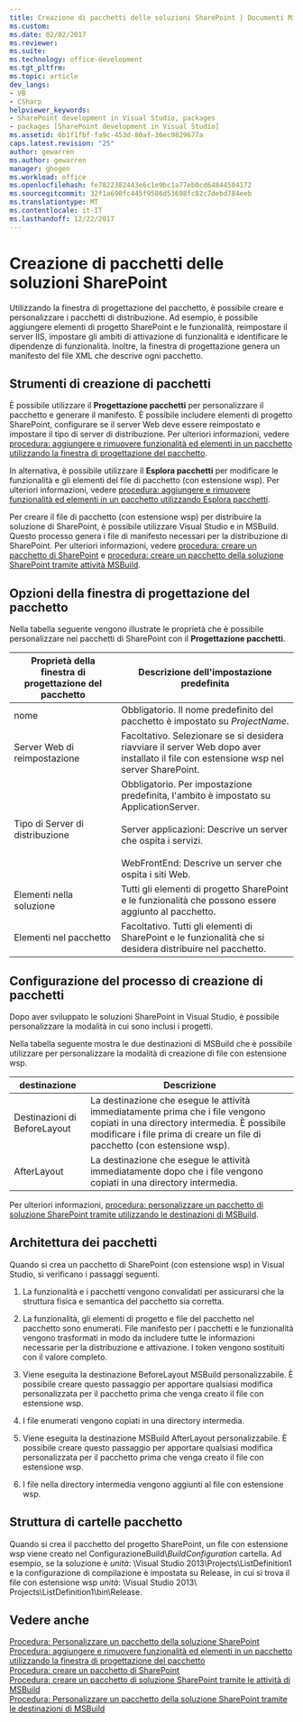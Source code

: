 ```yaml
---
title: Creazione di pacchetti delle soluzioni SharePoint | Documenti Microsoft
ms.custom: 
ms.date: 02/02/2017
ms.reviewer: 
ms.suite: 
ms.technology: office-development
ms.tgt_pltfrm: 
ms.topic: article
dev_langs:
- VB
- CSharp
helpviewer_keywords:
- SharePoint development in Visual Studio, packages
- packages [SharePoint development in Visual Studio]
ms.assetid: 6b1f1fbf-fa9c-453d-80af-36ec9829677a
caps.latest.revision: "25"
author: gewarren
ms.author: gewarren
manager: ghogen
ms.workload: office
ms.openlocfilehash: fe7822382443e6c1e9bc1a77eb0cd64844504172
ms.sourcegitcommit: 32f1a690fc445f9586d53698fc82c7debd784eeb
ms.translationtype: MT
ms.contentlocale: it-IT
ms.lasthandoff: 12/22/2017
---
```

# <a name="creating-sharepoint-solution-packages"></a>Creazione di pacchetti delle soluzioni SharePoint
  Utilizzando la finestra di progettazione del pacchetto, è possibile creare e personalizzare i pacchetti di distribuzione. Ad esempio, è possibile aggiungere elementi di progetto SharePoint e le funzionalità, reimpostare il server IIS, impostare gli ambiti di attivazione di funzionalità e identificare le dipendenze di funzionalità. Inoltre, la finestra di progettazione genera un manifesto del file XML che descrive ogni pacchetto.  
  
## <a name="packaging-tools"></a>Strumenti di creazione di pacchetti  
 È possibile utilizzare il **Progettazione pacchetti** per personalizzare il pacchetto e generare il manifesto. È possibile includere elementi di progetto SharePoint, configurare se il server Web deve essere reimpostato e impostare il tipo di server di distribuzione. Per ulteriori informazioni, vedere [procedura: aggiungere e rimuovere funzionalità ed elementi in un pacchetto utilizzando la finestra di progettazione del pacchetto](../sharepoint/how-to-add-and-remove-features-and-items-to-a-package-by-using-the-package-designer.md).  
  
 In alternativa, è possibile utilizzare il **Esplora pacchetti** per modificare le funzionalità e gli elementi del file di pacchetto (con estensione wsp). Per ulteriori informazioni, vedere [procedura: aggiungere e rimuovere funzionalità ed elementi in un pacchetto utilizzando Esplora pacchetti](../sharepoint/how-to-add-and-remove-features-and-items-to-a-package-by-using-the-packaging-explorer.md).  
  
 Per creare il file di pacchetto (con estensione wsp) per distribuire la soluzione di SharePoint, è possibile utilizzare Visual Studio e in MSBuild. Questo processo genera i file di manifesto necessari per la distribuzione di SharePoint. Per ulteriori informazioni, vedere [procedura: creare un pacchetto di SharePoint](http://msdn.microsoft.com/en-us/b24be45c-e91d-49bb-afb0-7b265404214b) e [procedura: creare un pacchetto della soluzione SharePoint tramite attività MSBuild](../sharepoint/how-to-create-a-sharepoint-solution-package-by-using-msbuild-tasks.md).  
  
## <a name="package-designer-options"></a>Opzioni della finestra di progettazione del pacchetto  
 Nella tabella seguente vengono illustrate le proprietà che è possibile personalizzare nei pacchetti di SharePoint con il **Progettazione pacchetti**.  
  
|Proprietà della finestra di progettazione del pacchetto|Descrizione dell'impostazione predefinita|  
|-------------------------------|------------------------------------|  
|nome|Obbligatorio. Il nome predefinito del pacchetto è impostato su *ProjectName*.|  
|Server Web di reimpostazione|Facoltativo. Selezionare se si desidera riavviare il server Web dopo aver installato il file con estensione wsp nel server SharePoint.|  
|Tipo di Server di distribuzione|Obbligatorio. Per impostazione predefinita, l'ambito è impostato su ApplicationServer.<br /><br /> Server applicazioni: Descrive un server che ospita i servizi.<br /><br /> WebFrontEnd: Descrive un server che ospita i siti Web.|  
|Elementi nella soluzione|Tutti gli elementi di progetto SharePoint e le funzionalità che possono essere aggiunto al pacchetto.|  
|Elementi nel pacchetto|Facoltativo. Tutti gli elementi di SharePoint e le funzionalità che si desidera distribuire nel pacchetto.|  
  
## <a name="configuring-the-packaging-process"></a>Configurazione del processo di creazione di pacchetti  
 Dopo aver sviluppato le soluzioni SharePoint in Visual Studio, è possibile personalizzare la modalità in cui sono inclusi i progetti.  
  
 Nella tabella seguente mostra le due destinazioni di MSBuild che è possibile utilizzare per personalizzare la modalità di creazione di file con estensione wsp.  
  
|destinazione|Descrizione|  
|------------|-----------------|  
|Destinazioni di BeforeLayout|La destinazione che esegue le attività immediatamente prima che i file vengono copiati in una directory intermedia. È possibile modificare i file prima di creare un file di pacchetto (con estensione wsp).|  
|AfterLayout|La destinazione che esegue le attività immediatamente dopo che i file vengono copiati in una directory intermedia.|  
  
 Per ulteriori informazioni, [procedura: personalizzare un pacchetto di soluzione SharePoint tramite utilizzando le destinazioni di MSBuild](../sharepoint/how-to-customize-a-sharepoint-solution-package-by-using-msbuild-targets.md).  
  
## <a name="packaging-architecture"></a>Architettura dei pacchetti  
 Quando si crea un pacchetto di SharePoint (con estensione wsp) in Visual Studio, si verificano i passaggi seguenti.  
  
1.  La funzionalità e i pacchetti vengono convalidati per assicurarsi che la struttura fisica e semantica del pacchetto sia corretta.  
  
2.  La funzionalità, gli elementi di progetto e file del pacchetto nel pacchetto sono enumerati. File manifesto per i pacchetti e le funzionalità vengono trasformati in modo da includere tutte le informazioni necessarie per la distribuzione e attivazione. I token vengono sostituiti con il valore completo.  
  
3.  Viene eseguita la destinazione BeforeLayout MSBuild personalizzabile. È possibile creare questo passaggio per apportare qualsiasi modifica personalizzata per il pacchetto prima che venga creato il file con estensione wsp.  
  
4.  I file enumerati vengono copiati in una directory intermedia.  
  
5.  Viene eseguita la destinazione MSBuild AfterLayout personalizzabile. È possibile creare questo passaggio per apportare qualsiasi modifica personalizzata per il pacchetto prima che venga creato il file con estensione wsp.  
  
6.  I file nella directory intermedia vengono aggiunti al file con estensione wsp.  
  
## <a name="package-folder-structure"></a>Struttura di cartelle pacchetto  
 Quando si crea il pacchetto del progetto SharePoint, un file con estensione wsp viene creato nel ConfigurazioneBuild\\*BuildConfiguration* cartella. Ad esempio, se la soluzione è *unità*: \Visual Studio 2013\Projects\ListDefinition1 e la configurazione di compilazione è impostata su Release, in cui si trova il file con estensione wsp *unità*: \Visual Studio 2013\ Projects\ListDefinition1\bin\Release.  
  
## <a name="see-also"></a>Vedere anche  
 [Procedura: Personalizzare un pacchetto della soluzione SharePoint](../sharepoint/how-to-customize-a-sharepoint-solution-package.md)  
 [Procedura: aggiungere e rimuovere funzionalità ed elementi in un pacchetto utilizzando la finestra di progettazione del pacchetto](../sharepoint/how-to-add-and-remove-features-and-items-to-a-package-by-using-the-package-designer.md)   
 [Procedura: creare un pacchetto di SharePoint](http://msdn.microsoft.com/en-us/b24be45c-e91d-49bb-afb0-7b265404214b)   
 [Procedura: creare un pacchetto di soluzione SharePoint tramite le attività di MSBuild](../sharepoint/how-to-create-a-sharepoint-solution-package-by-using-msbuild-tasks.md)   
 [Procedura: Personalizzare un pacchetto della soluzione SharePoint tramite le destinazioni di MSBuild](../sharepoint/how-to-customize-a-sharepoint-solution-package-by-using-msbuild-targets.md)  
  
  